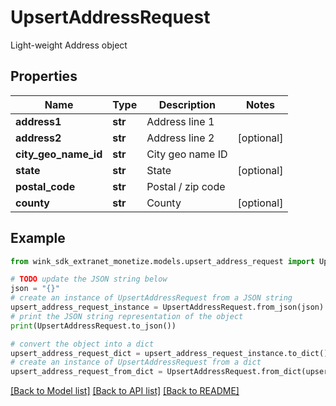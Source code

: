 # UpsertAddressRequest

Light-weight Address object

## Properties

Name | Type | Description | Notes
------------ | ------------- | ------------- | -------------
**address1** | **str** | Address line 1 | 
**address2** | **str** | Address line 2 | [optional] 
**city_geo_name_id** | **str** | City geo name ID | 
**state** | **str** | State | [optional] 
**postal_code** | **str** | Postal / zip code | 
**county** | **str** | County | [optional] 

## Example

```python
from wink_sdk_extranet_monetize.models.upsert_address_request import UpsertAddressRequest

# TODO update the JSON string below
json = "{}"
# create an instance of UpsertAddressRequest from a JSON string
upsert_address_request_instance = UpsertAddressRequest.from_json(json)
# print the JSON string representation of the object
print(UpsertAddressRequest.to_json())

# convert the object into a dict
upsert_address_request_dict = upsert_address_request_instance.to_dict()
# create an instance of UpsertAddressRequest from a dict
upsert_address_request_from_dict = UpsertAddressRequest.from_dict(upsert_address_request_dict)
```
[[Back to Model list]](../README.md#documentation-for-models) [[Back to API list]](../README.md#documentation-for-api-endpoints) [[Back to README]](../README.md)


